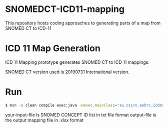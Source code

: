 # SNOMEDCT-ICD11-mapping
This repository hosts coding approaches to generating parts of a map from SNOMED CT to ICD-11

# ICD 11 Map Generation

ICD 11 Mapping prototype generates SNOMED CT to ICD 11 mappings.

SNOMED CT version used is 20190731 International version. 


# Run 

```sh
$ mvn -q clean compile exec:java -Dexec.mainClass="au.csiro.aehrc.icdmapping.ICDMappingPrototype" -Dexec.args="<your-input-file> <output-file>"
```
your-input-file is SNOMED CONCEPT ID list in txt file format
output-file is the output mapping file in .xlsx format